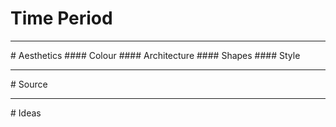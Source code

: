 # Time Period
<hr>
# Aesthetics
#### Colour
#### Architecture
#### Shapes
#### Style
<hr>
# Source
<hr>
# Ideas